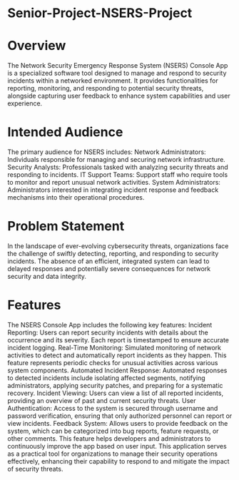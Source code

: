 # Senior-Project-NSERS-Project
# Overview
The Network Security Emergency Response System (NSERS) Console App is a specialized software tool designed to manage and respond to security incidents within a networked environment. It provides functionalities for reporting, monitoring, and responding to potential security threats, alongside capturing user feedback to enhance system capabilities and user experience.
# Intended Audience
The primary audience for NSERS includes:
Network Administrators: Individuals responsible for managing and securing network infrastructure.
Security Analysts: Professionals tasked with analyzing security threats and responding to incidents.
IT Support Teams: Support staff who require tools to monitor and report unusual network activities.
System Administrators: Administrators interested in integrating incident response and feedback mechanisms into their operational procedures.
# Problem Statement
In the landscape of ever-evolving cybersecurity threats, organizations face the challenge of swiftly detecting, reporting, and responding to security incidents. The absence of an efficient, integrated system can lead to delayed responses and potentially severe consequences for network security and data integrity.
# Features
The NSERS Console App includes the following key features:
Incident Reporting: Users can report security incidents with details about the occurrence and its severity. Each report is timestamped to ensure accurate incident logging.
Real-Time Monitoring: Simulated monitoring of network activities to detect and automatically report incidents as they happen. This feature represents periodic checks for unusual activities across various system components.
Automated Incident Response: Automated responses to detected incidents include isolating affected segments, notifying administrators, applying security patches, and preparing for a systematic recovery.
Incident Viewing: Users can view a list of all reported incidents, providing an overview of past and current security threats.
User Authentication: Access to the system is secured through username and password verification, ensuring that only authorized personnel can report or view incidents.
Feedback System: Allows users to provide feedback on the system, which can be categorized into bug reports, feature requests, or other comments. This feature helps developers and administrators to continuously improve the app based on user input.
This application serves as a practical tool for organizations to manage their security operations effectively, enhancing their capability to respond to and mitigate the impact of security threats.
